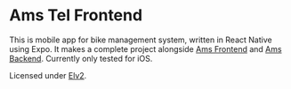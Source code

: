 # Ams Tel Frontend

This is mobile app for bike management system, written in React Native using Expo.
It makes a complete project alongside [Ams Frontend](https://github.com/Makrowave/ams-desk) and [Ams Backend](https://github.com/Makrowave/ams-desk-cs-backend).
Currently only tested for iOS.

Licensed under [Elv2](https://www.elastic.co/licensing/elastic-license).
